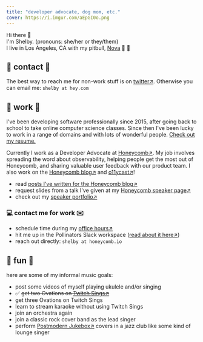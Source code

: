 ```yaml
---
title: "developer advocate, dog mom, etc."
cover: https://i.imgur.com/aEpGI0o.png
---
```


Hi there 👋  
I'm Shelby. (pronouns: she/her or they/them)  
I live in Los Angeles, CA with my pitbull, [Nova](/nova) 🐾 💜

## 💬 contact 💌

The best way to reach me for non-work stuff is on <a href="https://twitter.com/shelbyspees/" target="_blank">twitter↗️</a>. Otherwise you can email me: `shelby at hey.com`

## 🐝 work 🥑

I've been developing software professionally since 2015, after going back to school to take online computer science classes.
Since then I've been lucky to work in a range of domains and with lots of wonderful people. [Check out my resume.](/resume/)

Currently I work as a Developer Advocate at <a href="https://honeycomb.io/" target="_blank">Honeycomb↗️</a>.
My job involves spreading the word about observability, helping people get the most out of Honeycomb, and sharing valuable user feedback with our product team.
I also work on the <a href="https://honeycomb.io/blog/" target="_blank">Honeycomb blog↗️</a> and <a href="https://o11y.fm" target="_blank">o11ycast↗️</a>!

- read <a href="https://www.honeycomb.io/author/shelby/" target="_blank">posts I've written for the Honeycomb blog↗️</a>
- request slides from a talk I've given at my <a href="https://honeycomb.io/shelby/" target="_blank">Honeycomb speaker page↗️</a>
- check out my <a href="https://speaking.shelbyspees.com/" target="_blank">speaker portfolio↗️</a>

### 💻 contact me for work ✉️

- schedule time during my <a href="https://calendly.com/shelbyspees/30min/" target="_blank">office hours↗️</a>
- hit me up in the Pollinators Slack workspace (<a href="https://www.honeycomb.io/blog/spread-the-love-appreciating-our-pollinators-community/" target="_blank">read about it here↗️</a>)
- reach out directly: `shelby at honeycomb.io`

## 🎤 fun 🎵

here are some of my informal music goals:

- post some videos of myself playing ukulele and/or singing
- ✅ ~~get two Ovations on [Twitch Sings↗️](https://www.twitch.tv/sings/en-gb/download/?utm_referrer=https://www.google.com/)~~
- get three Ovations on Twitch Sings
- learn to stream karaoke without using Twitch Sings
- join an orchestra again
- join a classic rock cover band as the lead singer
- perform [Postmodern Jukebox↗️](https://postmodernjukebox.com/) covers in a jazz club like some kind of lounge singer
